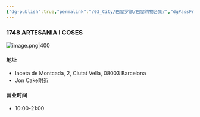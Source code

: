 ```yaml
---
{"dg-publish":true,"permalink":"/03_City/巴塞罗那/巴塞购物合集/","dgPassFrontmatter":true}
---
```


### 1748 ARTESANIA I COSES

![image.png|400](https://obsidan-1314364309.cos.ap-beijing.myqcloud.com/obsidan/20250304012551335.png)


#### 地址
+ laceta de Montcada, 2, Ciutat Vella, 08003 Barcelona
+ Jon Cake附近

#### 营业时间
+ 10:00-21:00
